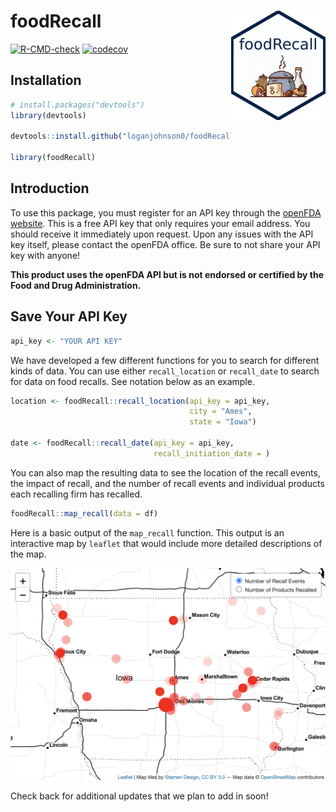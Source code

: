
<!-- README.md is generated from README.Rmd. Please edit that file -->

# foodRecall <a href="https://loganjohnson0.github.io/foodRecall/"><img src="man/figures/hex-foodRecall.png" align="right" height="175" style="float:right; height:175px;" /></a>

<!-- badges: start -->
[![R-CMD-check](https://github.com/loganjohnson0/foodRecall/actions/workflows/R-CMD-check.yaml/badge.svg)](https://github.com/loganjohnson0/foodRecall/actions/workflows/R-CMD-check.yaml)
[![codecov](https://codecov.io/gh/loganjohnson0/foodRecall/branch/main/graph/badge.svg?token=BE2QWZYKNE)](https://codecov.io/gh/loganjohnson0/foodRecall)
<!-- badges: end -->

## Installation

``` r
# install.packages("devtools")
library(devtools)

devtools::install.github("loganjohnson0/foodRecall")

library(foodRecall)
```

## Introduction

To use this package, you must register for an API key through the
[openFDA website](https://open.fda.gov/apis/authentication/). This is a
free API key that only requires your email address. You should receive
it immediately upon request. Upon any issues with the API key itself,
please contact the openFDA office. Be sure to not share your API key
with anyone!

<b>This product uses the openFDA API but is not endorsed or certified by
the Food and Drug Administration.</b>

## Save Your API Key

``` r
api_key <- "YOUR API KEY"
```

We have developed a few different functions for you to search for
different kinds of data. You can use either `recall_location` or
`recall_date` to search for data on food recalls. See notation below as
an example.

``` r
location <- foodRecall::recall_location(api_key = api_key, 
                                        city = "Ames", 
                                        state = "Iowa")

date <- foodRecall::recall_date(api_key = api_key,
                                recall_initiation_date = )
```

You can also map the resulting data to see the location of the recall
events, the impact of recall, and the number of recall events and
individual products each recalling firm has recalled.

``` r
foodRecall::map_recall(data = df)
```

Here is a basic output of the `map_recall` function. This output is an
interactive map by `leaflet` that would include more detailed
descriptions of the map.

![](man/figures/Iowa.png)

Check back for additional updates that we plan to add in soon!
